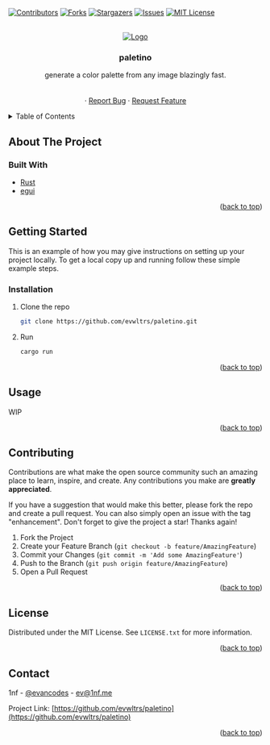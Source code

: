 <div id="top"></div>

<!-- PROJECT SHIELDS -->
<!--
*** I'm using markdown "reference style" links for readability.
*** Reference links are enclosed in brackets [ ] instead of parentheses ( ).
*** See the bottom of this document for the declaration of the reference variables
*** for contributors-url, forks-url, etc. This is an optional, concise syntax you may use.
*** https://www.markdownguide.org/basic-syntax/#reference-style-links
-->

[![Contributors][contributors-shield]][contributors-url]
[![Forks][forks-shield]][forks-url]
[![Stargazers][stars-shield]][stars-url]
[![Issues][issues-shield]][issues-url]
[![MIT License][license-shield]][license-url]

<!-- PROJECT LOGO -->
<br />
<div align="center">
  <a href="https://github.com/evwltrs/paletino">
    <img src="https://img.icons8.com/nolan/96/ghost.png" alt="Logo"/>
  </a>

<h3 align="center">paletino</h3>

  <p align="center">
    generate a color palette from any image blazingly fast. 
    <br />
    <br />
    <br />
    ·
    <a href="https://github.com/evwltrs/paletino/issues">Report Bug</a>
    ·
    <a href="https://github.com/evwltrs/paletino/issues">Request Feature</a>
  </p>
</div>

<!-- TABLE OF CONTENTS -->
<details>
  <summary>Table of Contents</summary>
  <ol>
    <li>
      <a href="#about-the-project">About The Project</a>
      <ul>
        <li><a href="#built-with">Built With</a></li>
      </ul>
    </li>
    <li>
      <a href="#getting-started">Getting Started</a>
      <ul>
        <li><a href="#prerequisites">Prerequisites</a></li>
        <li><a href="#installation">Installation</a></li>
      </ul>
    </li>
    <li><a href="#usage">Usage</a></li>
    <li><a href="#roadmap">Roadmap</a></li>
    <li><a href="#contributing">Contributing</a></li>
    <li><a href="#license">License</a></li>
    <li><a href="#contact">Contact</a></li>
    <li><a href="#acknowledgments">Acknowledgments</a></li>
  </ol>
</details>

<!-- ABOUT THE PROJECT -->

## About The Project

### Built With

- [Rust](https://www.rust-lang.org)
- [egui](https://github.com/emilk/egui)

<p align="right">(<a href="#top">back to top</a>)</p>

<!-- GETTING STARTED -->

## Getting Started

This is an example of how you may give instructions on setting up your project locally.
To get a local copy up and running follow these simple example steps.

### Installation

1. Clone the repo

   ```sh
   git clone https://github.com/evwltrs/paletino.git
   ```

2. Run

   ```sh
   cargo run
   ```

<p align="right">(<a href="#top">back to top</a>)</p>

<!-- USAGE EXAMPLES -->

## Usage

WIP

<p align="right">(<a href="#top">back to top</a>)</p>

<!-- ROADMAP -->

<!-- CONTRIBUTING -->

## Contributing

Contributions are what make the open source community such an amazing place to learn, inspire, and create. Any contributions you make are **greatly appreciated**.

If you have a suggestion that would make this better, please fork the repo and create a pull request. You can also simply open an issue with the tag "enhancement".
Don't forget to give the project a star! Thanks again!

1. Fork the Project
2. Create your Feature Branch (`git checkout -b feature/AmazingFeature`)
3. Commit your Changes (`git commit -m 'Add some AmazingFeature'`)
4. Push to the Branch (`git push origin feature/AmazingFeature`)
5. Open a Pull Request

<p align="right">(<a href="#top">back to top</a>)</p>

<!-- LICENSE -->

## License

Distributed under the MIT License. See `LICENSE.txt` for more information.

<p align="right">(<a href="#top">back to top</a>)</p>

<!-- CONTACT -->

## Contact

1nf - [@evancodes](https://twitter.com/evancodes) - ev@1nf.me

Project Link: [https://github.com/evwltrs/paletino](https://github.com/evwltrs/paletino)

<p align="right">(<a href="#top">back to top</a>)</p>

<!-- ACKNOWLEDGMENTS -->

[comment]: <> (## Acknowledgments)

[comment]: <> (\* []&#40;&#41;)

[comment]: <> (\* []&#40;&#41;)

[comment]: <> (\* []&#40;&#41;)

[comment]: <> (<p align="right">&#40;<a href="#top">back to top</a>&#41;</p>)

<!-- MARKDOWN LINKS & IMAGES -->
<!-- https://www.markdownguide.org/basic-syntax/#reference-style-links -->

[contributors-shield]: https://img.shields.io/github/contributors/evwltrs/paletino.svg?style=for-the-badge
[contributors-url]: https://github.com/evwltrs/paletino/graphs/contributors
[forks-shield]: https://img.shields.io/github/forks/evwltrs/paletino.svg?style=for-the-badge
[forks-url]: https://github.com/evwltrs/paletino/network/members
[stars-shield]: https://img.shields.io/github/stars/evwltrs/paletino.svg?style=for-the-badge
[stars-url]: https://github.com/evwltrs/paletino/stargazers
[issues-shield]: https://img.shields.io/github/issues/evwltrs/paletino.svg?style=for-the-badge
[issues-url]: https://github.com/evwltrs/paletino/issues
[license-shield]: https://img.shields.io/github/license/evwltrs/paletino.svg?style=for-the-badge
[license-url]: https://github.com/evwltrs/paletino/blob/main/LICENSE.txt
